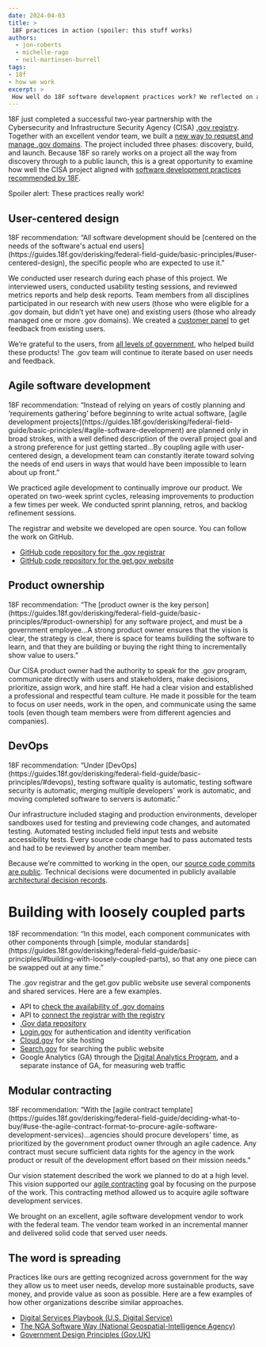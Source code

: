 ```yaml
---
date: 2024-04-03
title: >
 18F practices in action (spoiler: this stuff works)
authors: 
  - jon-roberts
  - michelle-rago
  - neil-martinsen-burrell
tags: 
- 18f
- how we work
excerpt: >
 How well do 18F software development practices work? We reflected on a recent project to see how well 18F recommendations aligned with what we actually did. 
---
```


18F just completed a successful two-year partnership with the Cybersecurity and Infrastructure Security Agency (CISA) [.gov registry](https://get.gov/about/). Together with an excellent vendor team, we built a [new way to request and manage .gov domains](https://get.gov/posts/2024-01-31-new-way-to-get-a-.gov/). The project included three phases: discovery, build, and launch. Because 18F so rarely works on a project all the way from discovery through to a public launch, this is a great opportunity to examine how well the CISA project aligned with [software development practices recommended by 18F](https://guides.18f.gov/derisking/federal-field-guide/basic-principles/). 

Spoiler alert: These practices really work! 

## User-centered design

<div class="testimonial-blockquote" markdown=1>
18F recommendation: “All software development should be [centered on the needs of the software's actual end users](https://guides.18f.gov/derisking/federal-field-guide/basic-principles/#user-centered-design), the specific people who are expected to use it."
</div>

We conducted user research during each phase of this project. We interviewed users, conducted usability testing sessions, and reviewed metrics reports and help desk reports. Team members from all disciplines participated in our research with new users (those who were eligible for a .gov domain, but didn’t yet have one) and existing users (those who already managed one or more .gov domains). We created a [customer panel](https://18f.gsa.gov/2024/02/01/gathering-feedback-with-customer-panels/) to get feedback from existing users.

We’re grateful to the users, from [all levels of government](https://get.gov/domains/eligibility/#government-organizations-at-all-levels-are-eligible-for-.gov-domains), who helped build these products! The .gov team will continue to iterate based on user needs and feedback. 

## Agile software development

<div class="testimonial-blockquote" markdown=1>
18F recommendation: “Instead of relying on years of costly planning and ‘requirements gathering’ before beginning to write actual software, [agile development projects](https://guides.18f.gov/derisking/federal-field-guide/basic-principles/#agile-software-development) are planned only in broad strokes, with a well defined description of the overall project goal and a strong preference for just getting started…By coupling agile with user-centered design, a development team can constantly iterate toward solving the needs of end users in ways that would have been impossible to learn about up front.”
</div>

We practiced agile development to continually improve our product. We operated on two-week sprint cycles, releasing improvements to production a few times per week. We conducted sprint planning, retros, and backlog refinement sessions. 

The registrar and website we developed are open source. You can follow the work on GitHub.

- [GitHub code repository for the .gov registrar](https://github.com/cisagov/manage.get.gov)
- [GitHub code repository for the get.gov website](https://github.com/cisagov/get.gov)

## Product ownership

<div class="testimonial-blockquote" markdown=1>
18F recommendation: “The [product owner is the key person](https://guides.18f.gov/derisking/federal-field-guide/basic-principles/#product-ownership) for any software project, and must be a government employee…A strong product owner ensures that the vision is clear, the strategy is clear, there is space for teams building the software to learn, and that they are building or buying the right thing to incrementally show value to users.”
</div>

Our CISA product owner had the authority to speak for the .gov program, communicate directly with users and stakeholders, make decisions, prioritize, assign work, and hire staff. He had a clear vision and established a professional and respectful team culture. He made it possible for the team to focus on user needs, work in the open, and communicate using the same tools (even though team members were from different agencies and companies).

## DevOps

<div class="testimonial-blockquote" markdown=1>
18F recommendation: “Under [DevOps](https://guides.18f.gov/derisking/federal-field-guide/basic-principles/#devops), testing software quality is automatic, testing software security is automatic, merging multiple developers' work is automatic, and moving completed software to servers is automatic.”
</div> 

Our infrastructure included staging and production environments, developer sandboxes used for testing and previewing code changes, and automated testing. Automated testing included field input tests and website accessibility tests. Every source code change had to pass automated tests and had to be reviewed by another team member.

Because we’re committed to working in the open, our [source code commits are public](https://github.com/cisagov/manage.get.gov/commits/main/). Technical decisions were documented in publicly available [architectural decision records](https://github.com/cisagov/manage.get.gov/tree/main/docs/architecture/decisions).

# Building with loosely coupled parts

<div class="testimonial-blockquote" markdown=1>
18F recommendation: “In this model, each component communicates with other components through [simple, modular standards](https://guides.18f.gov/derisking/federal-field-guide/basic-principles/#building-with-loosely-coupled-parts), so that any one piece can be swapped out at any time.”
</div> 

The .gov registrar and the get.gov public website use several components and shared services. Here are a few examples.

- API to [check the availability of .gov domains](https://get.gov/#domain-input)
- API to [connect the registrar with the registry](https://github.com/cisagov/manage.get.gov/blob/main/docs/architecture/decisions/0018-registry-integration.md)
- [.Gov data repository](https://github.com/cisagov/dotgov-data)
- [Login.gov](http://Login.gov) for authentication and identity verification
- [Cloud.gov](http://Cloud.gov) for site hosting
- [Search.gov](http://Search.gov) for searching the public website
- Google Analytics (GA) through the [Digital Analytics Program](https://digital.gov/guides/dap/), and a separate instance of GA, for measuring web traffic

## Modular contracting

<div class="testimonial-blockquote" markdown=1>
18F recommendation: “With the [agile contract template](https://guides.18f.gov/derisking/federal-field-guide/deciding-what-to-buy/#use-the-agile-contract-format-to-procure-agile-software-development-services)…agencies should procure developers' time, as prioritized by the government product owner through an agile cadence. Any contract must secure sufficient data rights for the agency in the work product or result of the development effort based on their mission needs.”
</div> 

Our vision statement described the work we planned to do at a high level. This vision supported our [agile contracting](https://guides.18f.gov/derisking/federal-field-guide/deciding-what-to-buy/#use-the-agile-contract-format-to-procure-agile-software-development-services) goal by focusing on the purpose of the work. This contracting method allowed us to acquire agile software development services.

We brought on an excellent, agile software development vendor to work with the federal team. The vendor team worked in an incremental manner and delivered solid code that served user needs.

## The word is spreading

Practices like ours are getting recognized across government for the way they allow us to meet user needs, develop more sustainable products, save money, and provide value as soon as possible. Here are a few examples of how other organizations describe similar approaches.

- [Digital Services Playbook (U.S. Digital Service)](https://playbook.cio.gov/)
- [The NGA Software Way (National Geospatial-Intelligence Agency)](https://www.nga.mil/assets/files/The_NGA_Software_Way.pdf)
- [Government Design Principles (Gov.UK)](https://www.gov.uk/guidance/government-design-principles)


